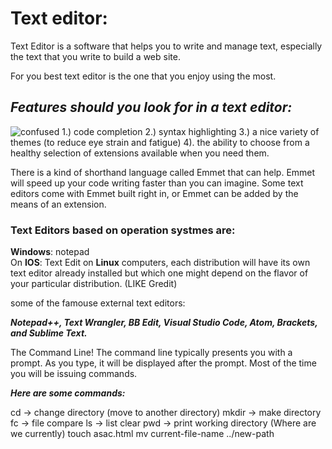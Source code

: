 # **Text editor:**

  Text Editor is a software that helps you to write and manage text, especially the text that you write to build a web site.

For you best text editor is the one that you enjoy using the most.

## ***Features should you look for in a text editor:***
![confused](https://st.depositphotos.com/3079665/3910/v/600/depositphotos_39109241-stock-illustration-businessman-touching-chin-with-question.jpg)
1.) code completion
2.) syntax highlighting
3.) a nice variety of themes (to reduce eye strain and fatigue)
4). the ability to choose from a healthy selection of extensions available when you need them. 


There is a kind of shorthand language called Emmet that can help. Emmet will speed up your code writing faster than you can imagine. Some text editors come with Emmet built right in, or Emmet can be added by the means of an extension.

 ### **Text Editors based on operation systmes are:**

**Windows**: notepad         
On  **IOS**: Text Edit
on **Linux** computers, each distribution will have its own text editor already installed but which one might depend on the flavor of your particular distribution. (LIKE Gredit)

some of the famouse external text editors: 

***Notepad++, Text Wrangler, BB Edit, Visual Studio Code, Atom, Brackets, and Sublime Text.***

 

The Command Line!
The command line typically presents you with a prompt. As you type, it will be displayed after the prompt. Most of the time you will be issuing commands.

***Here are some commands:***

cd -> change directory (move to another directory)
mkdir -> make directory
fc -> file compare
ls -> list
clear
pwd -> print working directory (Where are we currently)
touch asac.html
mv current-file-name ../new-path


